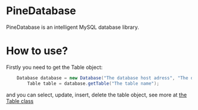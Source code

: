 # PineDatabase
PineDatabase is an intelligent MySQL database library.

# How to use?
Firstly you need to get the Table object:
``` java
	Database database = new Database("The database host adress", "The database name", "The user", "The password");
        Table table = database.getTable("The table name");
```

and you can select, update, insert, delete the table object, see more at [the Table class](https://github.com/AnanaGame/pine-database/blob/master/src/main/java/xyz/anana/database/objects/Table.java)
